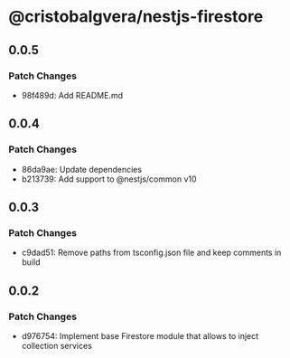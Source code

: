 # @cristobalgvera/nestjs-firestore

## 0.0.5

### Patch Changes

- 98f489d: Add README.md

## 0.0.4

### Patch Changes

- 86da9ae: Update dependencies
- b213739: Add support to @nestjs/common v10

## 0.0.3

### Patch Changes

- c9dad51: Remove paths from tsconfig.json file and keep comments in build

## 0.0.2

### Patch Changes

- d976754: Implement base Firestore module that allows to inject collection services
